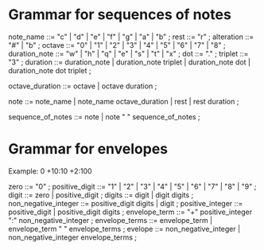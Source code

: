 # Grammar for sequences of notes

note_name ::= "c" | "d" | "e" | "f" | "g" | "a" | "b" ;
rest ::= "r" ;
alteration ::= "#" | "b" ;
octave ::= "0" | "1" | "2" | "3" | "4" | "5" | "6" | "7" | "8" ;
duration_note ::= "w" | "h" | "q" | "e" | "s" | "t" | "x" ;
dot ::= "." ;
triplet ::= "3" ;
duration ::= duration_note
             | duration_note triplet
             | duration_note dot
             | duration_note dot triplet ;

octave_duration ::= octave
                    | octave duration ;

note ::= note_name
         | note_name octave_duration
         | rest
         | rest duration ;

sequence_of_notes ::= note
                      | note " " sequence_of_notes ;

# Grammar for envelopes

Example:
  0 +10:10 +2:100

zero ::= "0" ;
positive_digit ::= "1" | "2" | "3" | "4" | "5" | "6" | "7" | "8" | "9" ;
digit ::= zero | positive_digit ;
digits ::= digit | digit digits ;
non_negative_integer ::= positive_digit digits | digit ;
positive_integer ::= positive_digit | positive_digit digits ;
envelope_term ::= "+" positive_integer ":" non_negative_integer ;
envelope_terms ::= envelope_term | envelope_term " " envelope_terms ;
evelope ::= non_negative_integer | non_negative_integer envelope_terms ;
